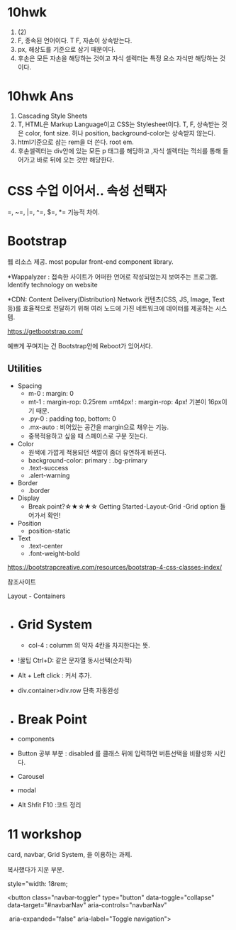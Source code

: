 # 10hwk

1. (2)
2. F, 종속된 언어이다.
   T
   F, 자손이 상속받는다.
3. px, 해상도를 기준으로 삼기 때문이다.
4. 후손은 모든 자손을 해당하는 것이고 자식 셀렉터는 특정 요소 자식만 해당하는 것이다.

# 10hwk Ans

1. Cascading Style Sheets
2.  T, HTML은 Markup Language이고 CSS는 Stylesheet이다.
    T,
    F, 상속받는 것은  color, font size. 허나 position, background-color는 상속받지 않는다.
3. html기준으로 삼는 rem을 더 쓴다. root em.
4. 후손셀렉터는 div안에 있는 모든 p 태그를 해당하고 ,자식 셀렉터는 꺽쇠를 통해 들어가고 바로 뒤에 오는 것만 해당한다.

# CSS 수업 이어서.. 속성 선택자

=, ~=, |=, ^=, $=, *= 기능적 차이.

# Bootstrap

웹 리소스 제공. most popular front-end component library.

*Wappalyzer : 접속한 사이트가 어떠한 언어로 작성되었는지 보여주는 프로그램. Identify technology on website

*CDN: Content Delivery(Distribution) Network 컨텐츠(CSS, JS, Image, Text 등)를 효율적으로 전달하기 위해 여러 노드에 가진 네트워크에 데이터를 제공하는 시스템.

https://getbootstrap.com/

예쁘게 꾸며지는 건 Bootstrap안에 Reboot가 있어서다.

## Utilities

* Spacing
  * m-0 : margin: 0
  * mt-1 : margin-rop: 0.25rem =mt4px! : margin-rop: 4px! 기본이 16px이기 때문.
  * .py-0 : padding top, bottom: 0
  * .mx-auto : 비어있는 공간을 margin으로 채우는 기능.
  * 중복적용하고 싶을 때 스페이스로 구분 짓는다.
* Color
  * 원색에 가깝게 적용되던 색깔이 좀더 유연하게 바뀐다.
  * background-color: primary : .bg-primary
  * .text-success
  * .alert-warning
* Border
  * .border
* Display
  * Break point?☆★☆★☆  Getting Started-Layout-Grid -Grid option 들어가서 확인!
* Position
  * position-static
* Text
  * .text-center
  * .font-weight-bold

https://bootstrapcreative.com/resources/bootstrap-4-css-classes-index/

참조사이트

Layout - Containers

* # Grid System

  * col-4 : columm 의 약자 4칸을 차지한다는 뜻.

* !꿀팁 Ctrl+D: 같은 문자열 동시선택(순차적)

* Alt +  Left click : 커서 추가.

* div.container>div.row 단축 자동완성

* # Break Point

* components

* Button 공부 부분 : disabled 를 클래스 뒤에 입력하면 버튼선택을 비활성화 시킨다.

* Carousel

* modal

* Alt Shfit F10 :코드 정리

# 11 workshop

card, navbar, Grid System, 을 이용하는 과제.

복사했다가 지운 부분.

style="width: 18rem;

<button class="navbar-toggler" type="button" data-toggle="collapse" data-target="#navbarNav" aria-controls="navbarNav"

​            aria-expanded="false" aria-label="Toggle navigation">

​            <span class="navbar-toggler-icon"></span>

​        </button>



